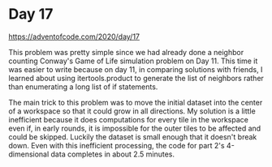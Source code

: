 # Day 17

https://adventofcode.com/2020/day/17


This problem was pretty simple since we had already done a neighbor counting Conway's Game of Life simulation problem on Day 11. This time it was easier to write because on day 11, in comparing solutions with friends, I learned about using itertools.product to generate the list of neighbors rather than enumerating a long list of if statements.


The main trick to this problem was to move the initial dataset into the center of a workspace so that it could grow in all directions. My solution is a little inefficient because it does computations for every tile in the workspace even if, in early rounds, it is impossible for the outer tiles to be affected and could be skipped. Luckily the dataset is small enough that it doesn't break down. Even with this inefficient processing, the code for part 2's 4-dimensional data completes in about 2.5 minutes.
